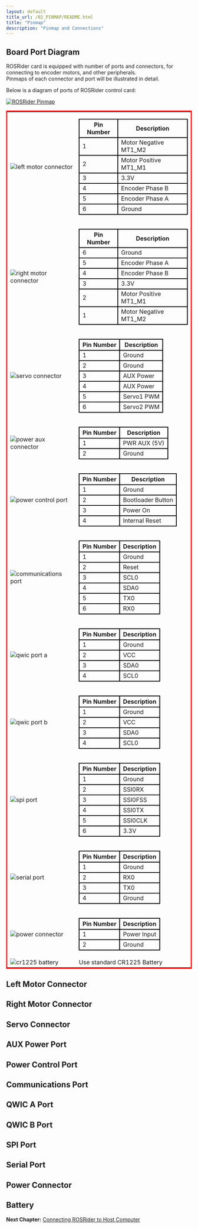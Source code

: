 ```yaml
---
layout: default
title_url: /02_PINMAP/README.html
title: "Pinmap"
description: "Pinmap and Connections"
---
```


## Board Port Diagram

ROSRider card is equipped with number of ports and connectors, for connecting to encoder motors, and other peripherals.  
Pinmaps of each connector and port will be illustrated in detail.  

Below is a diagram of ports of ROSRider control card:  
  
[![ROSRider Pinmap](../images/ROSRider4D_portmap.png)](https://acada.dev/products)

<style type="text/css">
  table#portmap {
  	border:3px solid red;
  }
  table.pinmap tbody tr td {
  	border: 2px solid black;
  }
  table.pinmap thead th {
  	border: 2px solid black;
  }
</style>

<table id="portmap">
<tbody>
<tr>
	<td><img src="../images/pinmap/con_left_motor.png" alt="left motor connector"></td>
	<td>
	    <table class="pinmap">
	    	<thead>
	    		<th>Pin Number</th>
	    		<th>Description</th>
	    	</thead>
	    	<tbody>
		    	<tr>
		    		<td>1</td>
		    		<td>Motor Negative MT1_M2</td>
		    	</tr>
		    	<tr>
		    		<td>2</td>
		    		<td>Motor Positive MT1_M1</td>
		    	</tr>   
		    	<tr>
		    		<td>3</td>
		    		<td>3.3V</td>
		    	</tr>   
		    	<tr>
		    		<td>4</td>
		    		<td>Encoder Phase B</td>
		    	</tr>  
		    	<tr>
		    		<td>5</td>
		    		<td>Encoder Phase A</td>
		    	</tr>  
		    	<tr>
		    		<td>6</td>
		    		<td>Ground</td>
		    	</tr>
	    	</tbody>     	    	    	   	 	
	    </table>
	</td>
</tr>
<tr></tr>
<tr>
	<td><img src="../images/pinmap/con_right_motor.png" alt="right motor connector"></td>
	<td>
	    <table class="pinmap">
	    	<thead>
	    		<th>Pin Number</th>
	    		<th>Description</th>
	    	</thead>
	    	<tbody>
		    	<tr>
		    		<td>6</td>
		    		<td>Ground</td>
		    	</tr>
		    	<tr>
		    		<td>5</td>
		    		<td>Encoder Phase A</td>
		    	</tr>   
		    	<tr>
		    		<td>4</td>
		    		<td>Encoder Phase B</td>
		    	</tr>   
		    	<tr>
		    		<td>3</td>
		    		<td>3.3V</td>
		    	</tr>  
		    	<tr>
		    		<td>2</td>
		    		<td>Motor Positive MT1_M1</td>
		    	</tr>  
		    	<tr>
		    		<td>1</td>
		    		<td>Motor Negative MT1_M2</td>
		    	</tr>
	    	</tbody>  	    	    	   	 	
	    </table>		
	</td>
</tr>
<tr></tr>
<tr>
	<td><img src="../images/pinmap/con_servo.png" alt="servo connector"></td>
	<td>
	    <table class="pinmap">
	    	<thead>
	    		<th>Pin Number</th>
	    		<th>Description</th>
	    	</thead>
	    	<tbody>
		    	<tr>
		    		<td>1</td>
		    		<td>Ground</td>
		    	</tr> 
		    	<tr>
		    		<td>2</td>
		    		<td>Ground</td>
		    	</tr>   
		    	<tr>
		    		<td>3</td>
		    		<td>AUX Power</td>
		    	</tr> 
		    	<tr>
		    		<td>4</td>
		    		<td>AUX Power</td>
		    	</tr>
		    	<tr>
		    		<td>5</td>
		    		<td>Servo1 PWM</td>
		    	</tr>   
		    	<tr>
		    		<td>6</td>
		    		<td>Servo2 PWM</td>
		    	</tr>
	    	</tbody>   	 	   	    	    	    	   	 	
	    </table>		
	</td>
</tr>
<tr></tr>
<tr>
	<td><img src="../images/pinmap/con_power_aux.png" alt="power aux connector"></td>
	<td>
	    <table class="pinmap">
	    	<thead>
	    		<th>Pin Number</th>
	    		<th>Description</th>
	    	</thead>
	    	<tbody>
		    	<tr>
		    		<td>1</td>
		    		<td>PWR AUX (5V)</td>
		    	</tr> 
		    	<tr>
		    		<td>2</td>
		    		<td>Ground</td>
		    	</tr>
	    	</tbody> 	 	   	    	    	    	   	 	
	    </table>		
	</td>
</tr>
<tr></tr>
<tr>
	<td><img src="../images/pinmap/con_power_control.png" alt="power control port"></td>
	<td>
	    <table class="pinmap">
	    	<thead>
	    		<th>Pin Number</th>
	    		<th>Description</th>
	    	</thead>
	    	<tbody>
		    	<tr>
		    		<td>1</td>
		    		<td>Ground</td>
		    	</tr> 
		    	<tr>
		    		<td>2</td>
		    		<td>Bootloader Button</td>
		    	</tr>   
		    	<tr>
		    		<td>3</td>
		    		<td>Power On</td>
		    	</tr>  
		    	<tr>
		    		<td>4</td>
		    		<td>Internal Reset</td>
		    	</tr>
	    	</tbody>   	   	 	 	   	    	    	    	   	 	
	    </table>		
	</td>
</tr>
<tr></tr>
<tr>
	<td><img src="../images/pinmap/con_comm.png" alt="communications port"></td>
	<td>
	    <table class="pinmap">
	    	<thead>
	    		<th>Pin Number</th>
	    		<th>Description</th>
	    	</thead>
	    	<tbody>
		    	<tr>
		    		<td>1</td>
		    		<td>Ground</td>
		    	</tr> 
		    	<tr>
		    		<td>2</td>
		    		<td>Reset</td>
		    	</tr>  
		    	<tr>
		    		<td>3</td>
		    		<td>SCL0</td>
		    	</tr> 
		    	<tr>
		    		<td>4</td>
		    		<td>SDA0</td>
		    	</tr>  
		    	<tr>
		    		<td>5</td>
		    		<td>TX0</td>
		    	</tr> 
		    	<tr>
		    		<td>6</td>
		    		<td>RX0</td>
		    	</tr>
	    	</tbody>     	    	  	 	   	    	    	    	   	 	
	    </table>		
	</td>
</tr>
<tr></tr>
<tr>
	<td><img src="../images/pinmap/con_qwic_a.png" alt="qwic port a"></td>
	<td>
		<table class="pinmap">
	    	<thead>
	    		<th>Pin Number</th>
	    		<th>Description</th>
	    	</thead>
	    	<tbody>
		    	<tr>
		    		<td>1</td>
		    		<td>Ground</td>
		    	</tr> 
		    	<tr>
		    		<td>2</td>
		    		<td>VCC</td>
		    	</tr>   
		    	<tr>
		    		<td>3</td>
		    		<td>SDA0</td>
		    	</tr>    
		    	<tr>
		    		<td>4</td>
		    		<td>SCL0</td>
		    	</tr>
	    	</tbody>    	  	 	 	   	    	    	    	   	 	
	    </table>
	</td>
</tr>
<tr></tr>
<tr>
	<td><img src="../images/pinmap/con_qwic_b.png" alt="qwic port b"></td>
	<td>
	    <table class="pinmap">
	    	<thead>
	    		<th>Pin Number</th>
	    		<th>Description</th>
	    	</thead>
	    	<tbody>
		    	<tr>
		    		<td>1</td>
		    		<td>Ground</td>
		    	</tr> 
		    	<tr>
		    		<td>2</td>
		    		<td>VCC</td>
		    	</tr>   
		    	<tr>
		    		<td>3</td>
		    		<td>SDA0</td>
		    	</tr>    
		    	<tr>
		    		<td>4</td>
		    		<td>SCL0</td>
		    	</tr>
	    	</tbody>  	 	   	    	    	    	   	 	
	    </table>		
	</td>
</tr>
<tr></tr>
<tr>
	<td><img src="../images/pinmap/con_spi.png" alt="spi port"></td>
	<td>
	    <table class="pinmap">
	    	<thead>
	    		<th>Pin Number</th>
	    		<th>Description</th>
	    	</thead>
	    	<tbody>
		    	<tr>
		    		<td>1</td>
		    		<td>Ground</td>
		    	</tr> 
		    	<tr>
		    		<td>2</td>
		    		<td>SSI0RX</td>
		    	</tr>   
		    	<tr>
		    		<td>3</td>
		    		<td>SSI0FSS</td>
		    	</tr> 
		    	<tr>
		    		<td>4</td>
		    		<td>SSI0TX</td>
		    	</tr>   
		    	<tr>
		    		<td>5</td>
		    		<td>SSI0CLK</td>
		    	</tr> 
		    	<tr>
		    		<td>6</td>
		    		<td>3.3V</td>
		    	</tr>
	    	</tbody>      	    	 	 	   	    	    	    	   	 	
	    </table>		
	</td>
</tr>
<tr></tr>
<tr>
	<td><img src="../images/pinmap/con_serial.png" alt="serial port"></td>
	<td>
	    <table class="pinmap">
	    	<thead>
	    		<th>Pin Number</th>
	    		<th>Description</th>
	    	</thead>
	    	<tbody>
		    	<tr>
		    		<td>1</td>
		    		<td>Ground</td>
		    	</tr> 
		    	<tr>
		    		<td>2</td>
		    		<td>RX0</td>
		    	</tr>   
		    	<tr>
		    		<td>3</td>
		    		<td>TX0</td>
		    	</tr> 
		     	<tr>
		    		<td>4</td>
		    		<td>Ground</td>
		    	</tr>
	    	</tbody>  	    	 	 	   	    	    	    	   	 	
	    </table>		
	</td>
</tr>
<tr></tr>
<tr>
	<td><img src="../images/pinmap/con_xt30.png" alt="power connector"></td>
	<td>
	    <table class="pinmap">
	    	<thead>
	    		<th>Pin Number</th>
	    		<th>Description</th>
	    	</thead>
	    	<tbody>
		    	<tr>
		    		<td>1</td>
		    		<td>Power Input</td>
		    	</tr> 
		    	<tr>
		    		<td>2</td>
		    		<td>Ground</td>
		    	</tr>
	    	</tbody> 	 	   	    	    	    	   	 	
	    </table>		
	</td>
</tr>
<tr></tr>
<tr>
	<td><img src="../images/pinmap/con_battery.png" alt="cr1225 battery"></td>
	<td>Use standard CR1225 Battery</td>
</tr>
<tr></tr>
</tbody>
</table>

## Left Motor Connector
## Right Motor Connector
## Servo Connector
## AUX Power Port
## Power Control Port
## Communications Port
## QWIC A Port
## QWIC B Port
## SPI Port
## Serial Port
## Power Connector
## Battery

__Next Chapter:__ [Connecting ROSRider to Host Computer](../03_CONNECT/README.md)